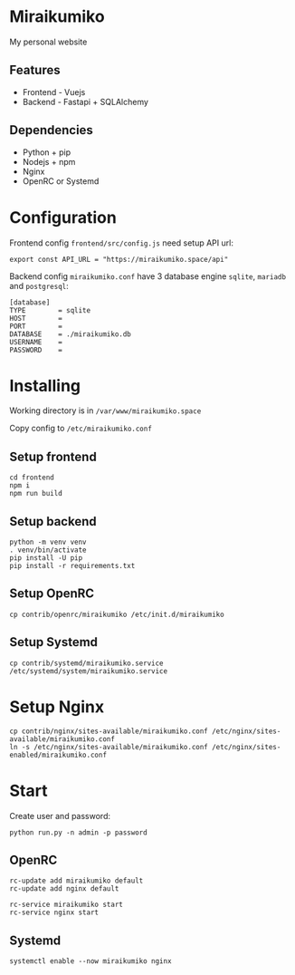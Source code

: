 # Miraikumiko

My personal website

## Features

* Frontend - Vuejs
* Backend - Fastapi + SQLAlchemy

## Dependencies

* Python + pip
* Nodejs + npm
* Nginx
* OpenRC or Systemd

# Configuration

Frontend config `frontend/src/config.js` need setup API url:

```
export const API_URL = "https://miraikumiko.space/api"
```

Backend config `miraikumiko.conf` have 3 database engine `sqlite`, `mariadb` and `postgresql`:

```
[database]
TYPE        = sqlite
HOST        =
PORT        =
DATABASE    = ./miraikumiko.db
USERNAME    =
PASSWORD    =
```

# Installing

Working directory is in `/var/www/miraikumiko.space`

Copy config to `/etc/miraikumiko.conf`

## Setup frontend

```
cd frontend
npm i
npm run build
```

## Setup backend

```
python -m venv venv
. venv/bin/activate
pip install -U pip
pip install -r requirements.txt
```

## Setup OpenRC

`cp contrib/openrc/miraikumiko /etc/init.d/miraikumiko`

## Setup Systemd

`cp contrib/systemd/miraikumiko.service /etc/systemd/system/miraikumiko.service`

# Setup Nginx

```
cp contrib/nginx/sites-available/miraikumiko.conf /etc/nginx/sites-available/miraikumiko.conf
ln -s /etc/nginx/sites-available/miraikumiko.conf /etc/nginx/sites-enabled/miraikumiko.conf
```

# Start

Create user and password:

`python run.py -n admin -p password`

## OpenRC

```
rc-update add miraikumiko default
rc-update add nginx default

rc-service miraikumiko start
rc-service nginx start
```

## Systemd

`systemctl enable --now miraikumiko nginx`
